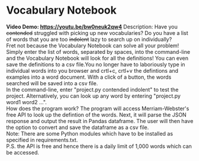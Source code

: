 # Vocabulary Notebook
**Video Demo: https://youtu.be/bw0neuk2qw4**
 Description: Have you ~~contended~~ struggled with picking up new vocabularies? Do you have a list of words that you are too ~~indolent~~ lazy to search up on individually?<br />Fret not because the Vocabulary Notebook can solve all your problem! Simply enter the list of words, separated by spaces, into the command-line and the Vocabulary Notebook will look for all the definitions! You can even save the definitions to a csv file.You no longer have to laboriously type in individual words into you browser and crtl+c, crtl+v the defintions and examples into a word document. With a click of a button, the words searched will be saved into a csv file.<br />In the command-line, enter "project.py contended indolent" to test the project. Alternatively, you can look up any word by entering "project.py word1 word2 ...".<br />How does the program work? The program will access Merriam-Webster's free API to look up the defintion of the words. Next, it will parse the JSON response and output the result in Pandas dataframe. The user will then have the option to convert and save the dataframe as a csv file. <br />Note: There are some Python modules which have to be installed as specified in requirements.txt.<br />P.S. the API is free and hence there is a daily limit of 1,000 words which can be accessed. 
